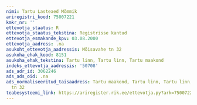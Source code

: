 ```yaml
---
nimi: Tartu Lasteaed Mõmmik
ariregistri_kood: 75007221
kmkr_nr: ''
ettevotja_staatus: R
ettevotja_staatus_tekstina: Registrisse kantud
ettevotja_esmakande_kpv: 03.08.2000
ettevotja_aadress: .na
asukoht_ettevotja_aadressis: Mõisavahe tn 32
asukoha_ehak_kood: 8151
asukoha_ehak_tekstina: Tartu linn, Tartu linn, Tartu maakond
indeks_ettevotja_aadressis: '50708'
ads_adr_id: 3062246
ads_ads_oid: .na
ads_normaliseeritud_taisaadress: Tartu maakond, Tartu linn, Tartu linn, Mõisavahe
  tn 32
teabesysteemi_link: https://ariregister.rik.ee/ettevotja.py?ark=75007221&ref=rekvisiidid
---
```

